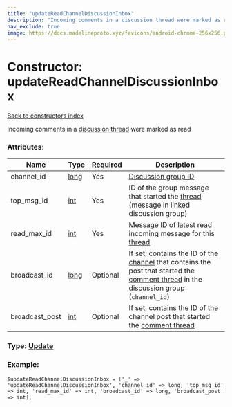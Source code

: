 ```yaml
---
title: "updateReadChannelDiscussionInbox"
description: "Incoming comments in a discussion thread were marked as read"
nav_exclude: true
image: https://docs.madelineproto.xyz/favicons/android-chrome-256x256.png
---
```

# Constructor: updateReadChannelDiscussionInbox  
[Back to constructors index](/API_docs/constructors/index.html)



Incoming comments in a [discussion thread](https://core.telegram.org/api/threads) were marked as read

### Attributes:

| Name     |    Type       | Required | Description |
|----------|---------------|----------|-------------|
|channel\_id|[long](/API_docs/types/long.html) | Yes|[Discussion group ID](https://core.telegram.org/api/channel)|
|top\_msg\_id|[int](/API_docs/types/int.html) | Yes|ID of the group message that started the [thread](https://core.telegram.org/api/threads) (message in linked discussion group)|
|read\_max\_id|[int](/API_docs/types/int.html) | Yes|Message ID of latest read incoming message for this [thread](https://core.telegram.org/api/threads)|
|broadcast\_id|[long](/API_docs/types/long.html) | Optional|If set, contains the ID of the [channel](https://core.telegram.org/api/channel) that contains the post that started the [comment thread](https://core.telegram.org/api/threads) in the discussion group (`channel_id`)|
|broadcast\_post|[int](/API_docs/types/int.html) | Optional|If set, contains the ID of the channel post that started the [comment thread](https://core.telegram.org/api/threads)|



### Type: [Update](/API_docs/types/Update.html)


### Example:

```
$updateReadChannelDiscussionInbox = ['_' => 'updateReadChannelDiscussionInbox', 'channel_id' => long, 'top_msg_id' => int, 'read_max_id' => int, 'broadcast_id' => long, 'broadcast_post' => int];
```  
